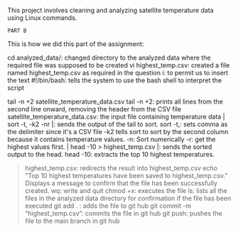 

This project involves cleaning and analyzing satellite temperature data using Linux commands.

	PART B
This is how we did this part of the assignment:

cd analyzed_data/: changed directory to the analyzed data where the required file was supposed to be created
vi highest_temp.csv: created a file named highest_temp.csv as required in the question
i: to permit us to insert the text
#!/bin/bash: tells the system to use the bash shell to interpret the script

tail -n +2 satellite_temperature_data.csv
tail -n +2: prints all lines from the second line onward, removing the header from the CSV file
satellite_temperature_data.csv: the input file containing temperature data
| sort -t, -k2 -nr
|:  sends the output of the tail to sort.
sort -t,:  sets comma as the delimiter since it's a CSV file
-k2 tells sort to sort by the second column because it contains temperature values.
-n: Sort numerically
-r: get the highest values first.
| head -10 > highest_temp.csv
|:  sends the sorted output to the head.
head -10:  extracts the top 10 highest temperatures.
> highest_temp.csv:  redirects the result into highest_temp.csv
echo "Top 10 highest temperatures have been saved to highest_temp.csv."
Displays a message to confirm that the file has been successfully created.
wq: write and quit 
chmod +x: executes the file
ls: lists all the files in the analyzed data directory for confirmation if the file has been executed
git add . : adds the file to git hub
git commit -m “highest_temp.csv”: commits the file in git hub
git push: pushes the file to the main branch in git hub 



